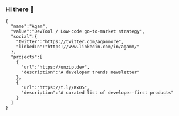 ### Hi there 👋

```
{
  "name":"Agam",
  "value":"DevTool / Low-code go-to-market strategy",
  "social":{
    "twitter":"https://twitter.com/agammore",
    "linkedIn":"https://www.linkedin.com/in/agamm/"
  },
  "projects":[
    {
      "url":"https://unzip.dev",
      "description":"A developer trends newsletter"
    },
    {
      "url":"https://t.ly/KxO5",
      "description":"A curated list of developer-first products"
    }
  ]
}

```
<!-- Backup
{  
&ensp;&ensp;"name"</font>: "Agam",  
&ensp;&ensp;"value": "DevTool / Low-code go-to-market strategy",  
&ensp;&ensp;"social": {  
&ensp;&ensp;&ensp;&ensp;"twitter": "[@agammore](https://twitter.com/agammore)",  
&ensp;&ensp;&ensp;&ensp;"linkedIn": "[agamm](https://www.linkedin.com/in/agamm/)"  
&ensp;&ensp;},  
&ensp;&ensp;"projects": [  
&ensp;&ensp;&ensp;&ensp;{  
&ensp;&ensp;&ensp;&ensp;&ensp;&ensp;"url": "[unzip.dev](https://unzip.dev)",  
&ensp;&ensp;&ensp;&ensp;&ensp;&ensp;"description": "A developer trends newsletter"  
&ensp;&ensp;&ensp;&ensp;},  
&ensp;&ensp;&ensp;&ensp;{  
&ensp;&ensp;&ensp;&ensp;&ensp;&ensp;"url": "[awesome-developer-first](https://github.com/agamm/awesome-developer-first)",  
&ensp;&ensp;&ensp;&ensp;&ensp;&ensp;"description": "A curated list of developer-first products"  
&ensp;&ensp;&ensp;&ensp;}  
&ensp;&ensp;]  
}-->
